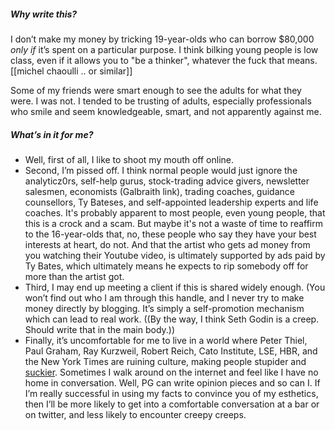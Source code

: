 ##### Why write this?

I don’t make my money by tricking 19-year-olds who can borrow $80,000 *only if* it’s spent on a particular purpose. I think bilking young people is low class, even if it allows you to "be a thinker", whatever the fuck that means. [[michel chaoulli .. or similar]]

Some of my friends were smart enough to see the adults for what they were. I was not. I tended to be trusting of adults, especially professionals who smile and seem knowledgeable, smart, and not apparently against me.





##### What’s in it for me?

- Well, first of all, I like to shoot my mouth off online.
- Second, I’m pissed off. I think normal people would just ignore the analyticz0rs, self-help gurus, stock-trading advice givers, newsletter salesmen, economists (Galbraith link), trading coaches, guidance counsellors, Ty Bateses, and self-appointed leadership experts and life coaches. It's probably apparent to most people, even young people, that this is a crock and a scam. But maybe it's not a waste of time to reaffirm to the 16-year-olds that, no, these people who say they have your best interests at heart, do not. And that the artist who gets ad money from you watching their Youtube video, is ultimately supported by ads paid by Ty Bates, which ultimately means he expects to rip somebody off for more than the artist got.
- Third, I may end up meeting a client if this is shared widely enough. (You won’t find out who I am through this handle, and I never try to make money directly by blogging. It’s simply a self-promotion mechanism which can lead to real work. ((By the way, I think Seth Godin is a creep. Should write that in the main body.))
- Finally, it’s uncomfortable for me to live in a world where Peter Thiel, Paul Graham, Ray Kurzweil, Robert Reich, Cato Institute, LSE, HBR, and the New York Times are ruining culture, making people stupider and [suckier](https://www.quora.com/What-is-going-to-be-the-next-big-thing-in-the-next-5-10-years "Awful."). Sometimes I walk around on the internet and feel like I have no home in conversation. Well, PG can write opinion pieces and so can I. If I’m really successful in using my facts to convince you of my esthetics, then I’ll be more likely to get into a comfortable conversation at a bar or on twitter, and less likely to encounter creepy creeps.
